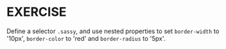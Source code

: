 # EXERCISE

Define a selector `.sassy`, and use nested properties to set `border-width` to '10px', `border-color` to 'red' and `border-radius` to '5px'.
